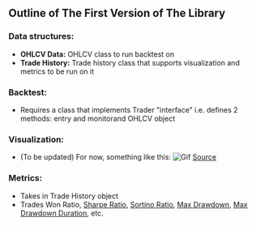 ## Outline of The First Version of The Library

### **Data structures:**
* **OHLCV Data:** OHLCV class to run backtest on
* **Trade History:** Trade history class that supports visualization and metrics to be run on it
### **Backtest:**
* Requires a class that implements Trader "interface" i.e. defines 2 methods: entry and monitorand OHLCV object
### **Visualization:**
* (To be updated) For now, something like this:
![Gif](https://imgur.com/d6ICGly)
[Source](https://towardsdatascience.com/introduction-to-interactive-time-series-visualizations-with-plotly-in-python-d3219eb7a7af)
### **Metrics:**
* Takes in Trade History object
* Trades Won Ratio, [Sharpe Ratio](https://www.investopedia.com/terms/s/sharperatio.asp), [Sortino Ratio](https://www.investopedia.com/terms/s/sortinoratio.asp), [Max Drawdown](https://www.investopedia.com/terms/m/maximum-drawdown-mdd.asp), [Max Drawdown Duration](https://en.wikipedia.org/wiki/Drawdown_(economics)#Trading_definitions), etc.

